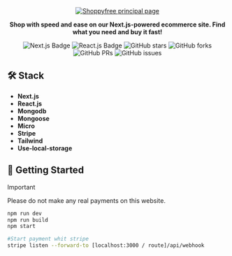 <div align="center">
  <a href="https://shoppyfree.vercel.app">
    <img
      src="https://res.cloudinary.com/dhpxqwsym/image/upload/w_1280,h_720,c_fill/v1678870284/documentations/shoppyfree_zds4ex"
      alt="Shoppyfree principal page"
    />
  </a>
  <p>
    <b>
      Shop with speed and ease on our Next.js-powered ecommerce site. Find what you need and buy it fast!
    </b>
  </p>

<div align="center">
<p></p>
</div>

![Next.js Badge](https://img.shields.io/badge/Next.js_13-000?logo=nextdotjs=fff=flat)
![React.js Badge](https://img.shields.io/badge/React-06B6D4?logo=react&logoColor=fff&style=flat)
![GitHub stars](https://img.shields.io/github/stars/Dpg-Code/shoppyfree)
![GitHub forks](https://img.shields.io/github/forks/Dpg-Code/shoppyfree)
![GitHub PRs](https://img.shields.io/github/issues-pr/Dpg-Code/shoppyfree)
![GitHub issues](https://img.shields.io/github/issues/Dpg-Code/shoppyfree)

</div>

## 🛠️ Stack

- **Next.js**
- **React.js**
- **Mongodb**
- **Mongoose**
- **Micro**
- **Stripe**
- **Tailwind**
- **Use-local-storage**

## 🚀 Getting Started

> [!IMPORTANT]
> Please do not make any real payments on this website.

```bash
npm run dev
npm run build
npm start

#Start payment whit stripe
stripe listen --forward-to [localhost:3000 / route]/api/webhook
```
